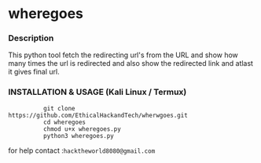 # wheregoes
### Description
   This python tool fetch the redirecting url's from the URL and show how many times the url is redirected and also show the redirected link and atlast it gives final url.

### INSTALLATION & USAGE (Kali Linux / Termux)
 ```
           git clone https://github.com/EthicalHackandTech/wherwgoes.git
           cd wheregoes
           chmod u+x wheregoes.py
           python3 wheregoes.py
```
 for help contact :``` hacktheworld8080@gmail.com ```

